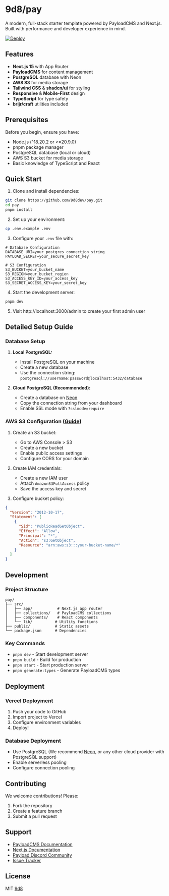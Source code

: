 # 9d8/pay

A modern, full-stack starter template powered by PayloadCMS and Next.js. Built with performance and developer experience in mind.

[![Deploy](https://vercel.com/button)](https://vercel.com/new/git/external?repository-url=https://github.com/9d8dev/pay&project-name=pay&repository-name=pay&branch=main)

## Features

- **Next.js 15** with App Router
- **PayloadCMS** for content management
- **PostgreSQL** database with Neon
- **AWS S3** for media storage
- **Tailwind CSS** & **shadcn/ui** for styling
- **Responsive** & **Mobile-First** design
- **TypeScript** for type safety
- **brijr/craft** utilities included

## Prerequisites

Before you begin, ensure you have:

- Node.js (^18.20.2 or >=20.9.0)
- pnpm package manager
- PostgreSQL database (local or cloud)
- AWS S3 bucket for media storage
- Basic knowledge of TypeScript and React

## Quick Start

1. Clone and install dependencies:

```bash
git clone https://github.com/9d8dev/pay.git
cd pay
pnpm install
```

2. Set up your environment:

```bash
cp .env.example .env
```

3. Configure your `.env` file with:

```env
# Database Configuration
DATABASE_URI=your_postgres_connection_string
PAYLOAD_SECRET=your_secure_secret_key

# S3 Configuration
S3_BUCKET=your_bucket_name
S3_REGION=your_bucket_region
S3_ACCESS_KEY_ID=your_access_key
S3_SECRET_ACCESS_KEY=your_secret_key
```

4. Start the development server:

```bash
pnpm dev
```

5. Visit http://localhost:3000/admin to create your first admin user

## Detailed Setup Guide

### Database Setup

1. **Local PostgreSQL:**

   - Install PostgreSQL on your machine
   - Create a new database
   - Use the connection string: `postgresql://username:password@localhost:5432/database`

2. **Cloud PostgreSQL (Recommended):**
   - Create a database on [Neon](https://neon.tech)
   - Copy the connection string from your dashboard
   - Enable SSL mode with `?sslmode=require`

### AWS S3 Configuration ([Guide](https://docs.aws.amazon.com/AmazonS3/latest/userguide/WebsiteAccessPermissionsReqd.html))

1. Create an S3 bucket:

   - Go to AWS Console > S3
   - Create a new bucket
   - Enable public access settings
   - Configure CORS for your domain

2. Create IAM credentials:

   - Create a new IAM user
   - Attach `AmazonS3FullAccess` policy
   - Save the access key and secret

3. Configure bucket policy:

```json
{
  "Version": "2012-10-17",
  "Statement": [
    {
      "Sid": "PublicReadGetObject",
      "Effect": "Allow",
      "Principal": "*",
      "Action": "s3:GetObject",
      "Resource": "arn:aws:s3:::your-bucket-name/*"
    }
  ]
}
```

## Development

### Project Structure

```
pay/
├── src/
│   ├── app/           # Next.js app router
│   ├── collections/   # PayloadCMS collections
│   ├── components/    # React components
│   └── lib/          # Utility functions
├── public/           # Static assets
└── package.json      # Dependencies
```

### Key Commands

- `pnpm dev` - Start development server
- `pnpm build` - Build for production
- `pnpm start` - Start production server
- `pnpm generate:types` - Generate PayloadCMS types

## Deployment

### Vercel Deployment

1. Push your code to GitHub
2. Import project to Vercel
3. Configure environment variables
4. Deploy!

### Database Deployment

- Use PostgreSQL (We recommend [Neon](https://neon.tech), or any other cloud provider with PostgreSQL support)
- Enable serverless pooling
- Configure connection pooling

## Contributing

We welcome contributions! Please:

1. Fork the repository
2. Create a feature branch
3. Submit a pull request

## Support

- [PayloadCMS Documentation](https://payloadcms.com/docs)
- [Next.js Documentation](https://nextjs.org/docs)
- [Payload Discord Community](https://discord.gg/payload)
- [Issue Tracker](https://github.com/9d8dev/pay/issues)

## License

MIT [9d8](https://github.com/9d8dev)
